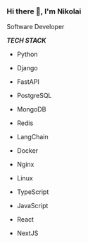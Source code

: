 ### Hi there 👋, I'm Nikolai
Software Developer

___TECH STACK___

* Python
* Django
* FastAPI
* PostgreSQL
* MongoDB
* Redis
* LangChain
* Docker
* Nginx
* Linux
  
* TypeScript
* JavaScript
* React
* NextJS
